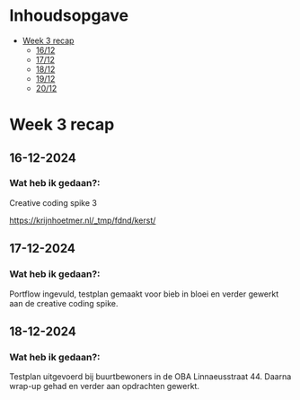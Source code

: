 # Inhoudsopgave

- [Week 3 recap](#week-3-recap)
  - [16/12](#16-12-2024)
  - [17/12](#17-12-2024)
  - [18/12](#18-12-2024)
  - [19/12](#19-12-2024)
  - [20/12](#20-12-2024)

# Week 3 recap

## 16-12-2024

### Wat heb ik gedaan?:

Creative coding spike 3

https://krijnhoetmer.nl/_tmp/fdnd/kerst/

## 17-12-2024

### Wat heb ik gedaan?:

Portflow ingevuld, testplan gemaakt voor bieb in bloei en verder gewerkt aan de creative coding spike.

## 18-12-2024

### Wat heb ik gedaan?:

Testplan uitgevoerd bij buurtbewoners in de OBA Linnaeusstraat 44. Daarna wrap-up gehad en verder aan opdrachten gewerkt.
